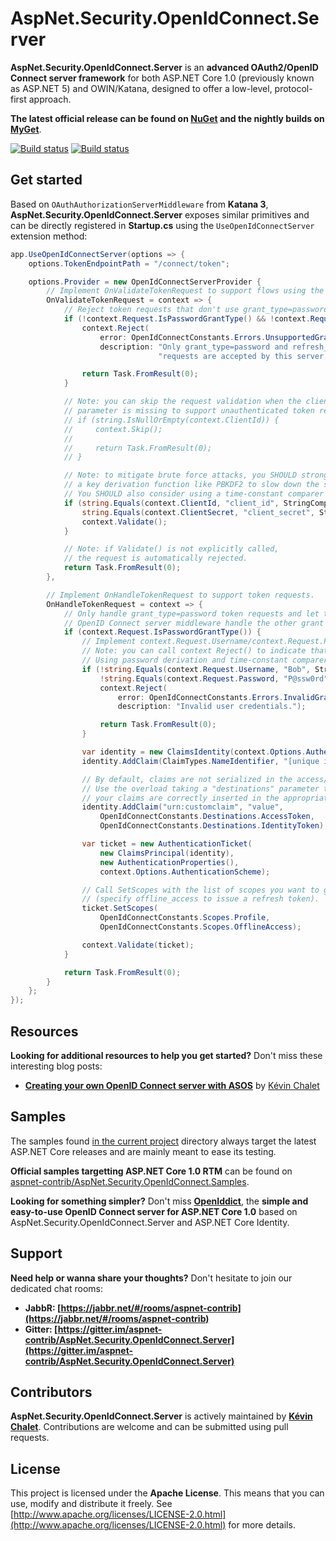 AspNet.Security.OpenIdConnect.Server
==================================

**AspNet.Security.OpenIdConnect.Server** is an **advanced OAuth2/OpenID Connect server framework** for both ASP.NET Core 1.0 (previously known as ASP.NET 5) and OWIN/Katana, designed to offer a low-level, protocol-first approach.

**The latest official release can be found on [NuGet](https://www.nuget.org/packages/AspNet.Security.OpenIdConnect.Server) and the nightly builds on [MyGet](https://www.myget.org/gallery/aspnet-contrib)**.

[![Build status](https://ci.appveyor.com/api/projects/status/tyenw4ffs00j4sav/branch/dev?svg=true)](https://ci.appveyor.com/project/aspnet-contrib/aspnet-security-openidconnect-server/branch/dev)
[![Build status](https://travis-ci.org/aspnet-contrib/AspNet.Security.OpenIdConnect.Server.svg?branch=dev)](https://travis-ci.org/aspnet-contrib/AspNet.Security.OpenIdConnect.Server)

## Get started

Based on `OAuthAuthorizationServerMiddleware` from **Katana 3**, **AspNet.Security.OpenIdConnect.Server** exposes similar primitives and can be directly registered in **Startup.cs** using the `UseOpenIdConnectServer` extension method:

```csharp
app.UseOpenIdConnectServer(options => {
    options.TokenEndpointPath = "/connect/token";

    options.Provider = new OpenIdConnectServerProvider {
        // Implement OnValidateTokenRequest to support flows using the token endpoint.
        OnValidateTokenRequest = context => {
            // Reject token requests that don't use grant_type=password or grant_type=refresh_token.
            if (!context.Request.IsPasswordGrantType() && !context.Request.IsRefreshTokenGrantType()) {
                context.Reject(
                    error: OpenIdConnectConstants.Errors.UnsupportedGrantType,
                    description: "Only grant_type=password and refresh_token " +
                                 "requests are accepted by this server.");

                return Task.FromResult(0);
            }

            // Note: you can skip the request validation when the client_id
            // parameter is missing to support unauthenticated token requests.
            // if (string.IsNullOrEmpty(context.ClientId)) {
            //     context.Skip();
            // 
            //     return Task.FromResult(0);
            // }

            // Note: to mitigate brute force attacks, you SHOULD strongly consider applying
            // a key derivation function like PBKDF2 to slow down the secret validation process.
            // You SHOULD also consider using a time-constant comparer to prevent timing attacks.
            if (string.Equals(context.ClientId, "client_id", StringComparison.Ordinal) &&
                string.Equals(context.ClientSecret, "client_secret", StringComparison.Ordinal)) {
                context.Validate();
            }

            // Note: if Validate() is not explicitly called,
            // the request is automatically rejected.
            return Task.FromResult(0);
        },

        // Implement OnHandleTokenRequest to support token requests.
        OnHandleTokenRequest = context => {
            // Only handle grant_type=password token requests and let the
            // OpenID Connect server middleware handle the other grant types.
            if (context.Request.IsPasswordGrantType()) {
                // Implement context.Request.Username/context.Request.Password validation here.
                // Note: you can call context Reject() to indicate that authentication failed.
                // Using password derivation and time-constant comparer is STRONGLY recommended.
                if (!string.Equals(context.Request.Username, "Bob", StringComparison.Ordinal) &&
                    !string.Equals(context.Request.Password, "P@ssw0rd", StringComparison.Ordinal)) {
                    context.Reject(
                        error: OpenIdConnectConstants.Errors.InvalidGrant,
                        description: "Invalid user credentials.");

                    return Task.FromResult(0);
                }

                var identity = new ClaimsIdentity(context.Options.AuthenticationScheme);
                identity.AddClaim(ClaimTypes.NameIdentifier, "[unique id]");

                // By default, claims are not serialized in the access/identity tokens.
                // Use the overload taking a "destinations" parameter to make sure
                // your claims are correctly inserted in the appropriate tokens.
                identity.AddClaim("urn:customclaim", "value",
                    OpenIdConnectConstants.Destinations.AccessToken,
                    OpenIdConnectConstants.Destinations.IdentityToken);

                var ticket = new AuthenticationTicket(
                    new ClaimsPrincipal(identity),
                    new AuthenticationProperties(),
                    context.Options.AuthenticationScheme);

                // Call SetScopes with the list of scopes you want to grant
                // (specify offline_access to issue a refresh token).
                ticket.SetScopes(
                    OpenIdConnectConstants.Scopes.Profile,
                    OpenIdConnectConstants.Scopes.OfflineAccess);

                context.Validate(ticket);
            }

            return Task.FromResult(0);
        }
    };
});
```

## Resources

**Looking for additional resources to help you get started?** Don't miss these interesting blog posts:

- **[Creating your own OpenID Connect server with ASOS](http://kevinchalet.com/2016/07/13/creating-your-own-openid-connect-server-with-asos-introduction/)** by [Kévin Chalet](https://github.com/PinpointTownes)

## Samples

The samples found [in the current project](./samples/) directory always target the latest ASP.NET Core releases and are mainly meant to ease its testing.

**Official samples targetting ASP.NET Core 1.0 RTM** can be found on [aspnet-contrib/AspNet.Security.OpenIdConnect.Samples](https://github.com/aspnet-contrib/AspNet.Security.OpenIdConnect.Samples). 

**Looking for something simpler?** Don't miss **[OpenIddict](https://github.com/openiddict/core)**, the **simple and easy-to-use OpenID Connect server for ASP.NET Core 1.0** based on AspNet.Security.OpenIdConnect.Server and ASP.NET Core Identity.

## Support

**Need help or wanna share your thoughts?** Don't hesitate to join our dedicated chat rooms:

- **JabbR: [https://jabbr.net/#/rooms/aspnet-contrib](https://jabbr.net/#/rooms/aspnet-contrib)**
- **Gitter: [https://gitter.im/aspnet-contrib/AspNet.Security.OpenIdConnect.Server](https://gitter.im/aspnet-contrib/AspNet.Security.OpenIdConnect.Server)**

## Contributors

**AspNet.Security.OpenIdConnect.Server** is actively maintained by **[Kévin Chalet](https://github.com/PinpointTownes)**. Contributions are welcome and can be submitted using pull requests.

## License

This project is licensed under the **Apache License**. This means that you can use, modify and distribute it freely. See [http://www.apache.org/licenses/LICENSE-2.0.html](http://www.apache.org/licenses/LICENSE-2.0.html) for more details.
